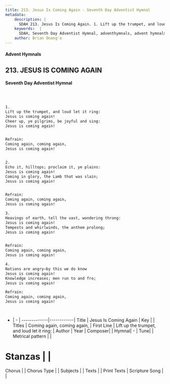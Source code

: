 ```yaml
---
title: 213. Jesus Is Coming Again - Seventh Day Adventist Hymnal
metadata:
    description: |
      SDAH 213. Jesus Is Coming Again. 1. Lift up the trumpet, and loud let it ring: Jesus is coming again! Cheer up, ye pilgrims, be joyful and sing: Jesus is coming again! 
    keywords:  |
      SDAH, Seventh Day Adventist Hymnal, adventhymnals, advent hymnals, Jesus Is Coming Again, Lift up the trumpet, and loud let it ring; ,Coming again, coming again,
    author: Brian Onang'o
---
```


#### Advent Hymnals
## 213. JESUS IS COMING AGAIN
#### Seventh Day Adventist Hymnal

```txt



1.
Lift up the trumpet, and loud let it ring:
Jesus is coming again!
Cheer up, ye pilgrims, be joyful and sing:
Jesus is coming again!


Refrain:
Coming again, coming again,
Jesus is coming again!


2.
Echo it, hilltops; proclaim it, ye plains:
Jesus is coming again!
Coming in glory, the Lamb that was slain;
Jesus is coming again!


Refrain:
Coming again, coming again,
Jesus is coming again!

3.
Heavings of earth, tell the vast, wondering throng:
Jesus is coming again!
Tempests and whirlwinds, the anthem prolong;
Jesus is coming again!


Refrain:
Coming again, coming again,
Jesus is coming again!

4.
Nations are angry–by this we do know
Jesus is coming again!
Knowledge increases; men run to and fro;
Jesus is coming again!

Refrain:
Coming again, coming again,
Jesus is coming again!




```

- |   -  |
-------------|------------|
Title | Jesus Is Coming Again |
Key |  |
Titles | Coming again, coming again, |
First Line | Lift up the trumpet, and loud let it ring: |
Author | 
Year | 
Composer|  |
Hymnal|  - |
Tune|  |
Metrical pattern | |
# Stanzas |  |
Chorus |  |
Chorus Type |  |
Subjects |  |
Texts |  |
Print Texts | 
Scripture Song |  |
  
